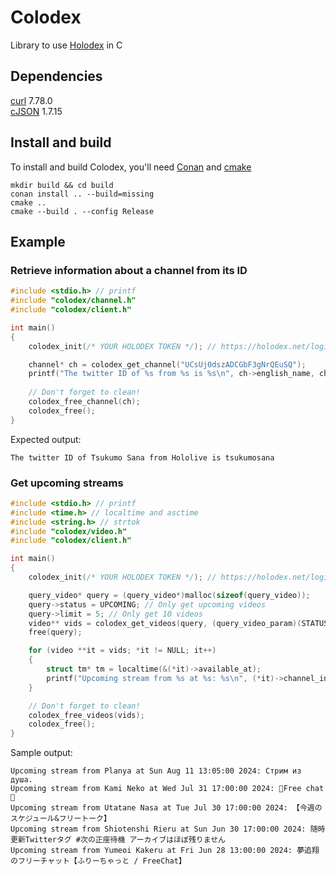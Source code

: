 # Colodex
Library to use [Holodex](https://holodex.net/) in C

## Dependencies
[curl](https://github.com/curl/curl) 7.78.0 \
[cJSON](https://github.com/DaveGamble/cJSON) 1.7.15

## Install and build
To install and build Colodex, you'll need [Conan](https://conan.io/downloads.html) and [cmake](https://cmake.org/download/)
```
mkdir build && cd build
conan install .. --build=missing
cmake ..
cmake --build . --config Release
```

## Example
### Retrieve information about a channel from its ID
```c
#include <stdio.h> // printf
#include "colodex/channel.h"
#include "colodex/client.h"

int main()
{
    colodex_init(/* YOUR HOLODEX TOKEN */); // https://holodex.net/login

    channel* ch = colodex_get_channel("UCsUj0dszADCGbF3gNrQEuSQ");
    printf("The twitter ID of %s from %s is %s\n", ch->english_name, ch->org, ch->twitter);
    
    // Don't forget to clean!
    colodex_free_channel(ch);
    colodex_free();
}
```
Expected output:
```
The twitter ID of Tsukumo Sana from Hololive is tsukumosana
```

### Get upcoming streams
```c
#include <stdio.h> // printf
#include <time.h> // localtime and asctime
#include <string.h> // strtok
#include "colodex/video.h"
#include "colodex/client.h"

int main()
{
    colodex_init(/* YOUR HOLODEX TOKEN */); // https://holodex.net/login

    query_video* query = (query_video*)malloc(sizeof(query_video));
    query->status = UPCOMING; // Only get upcoming videos
    query->limit = 5; // Only get 10 videos
    video** vids = colodex_get_videos(query, (query_video_param)(STATUS | LIMIT));
    free(query);

    for (video **it = vids; *it != NULL; it++)
    {
        struct tm* tm = localtime(&(*it)->available_at);
        printf("Upcoming stream from %s at %s: %s\n", (*it)->channel_info->english_name, strtok(asctime(tm), "\n"), (*it)->title);
    }

    // Don't forget to clean!
    colodex_free_videos(vids);
    colodex_free();
}
```
Sample output:
```
Upcoming stream from Planya at Sun Aug 11 13:05:00 2024: Стрим из душа.
Upcoming stream from Kami Neko at Wed Jul 31 17:00:00 2024: 👑Free chat👑
Upcoming stream from Utatane Nasa at Tue Jul 30 17:00:00 2024: 【今週のスケジュール&フリートーク】
Upcoming stream from Shiotenshi Rieru at Sun Jun 30 17:00:00 2024: 随時更新Twitterタグ #次の正座待機 アーカイブはほぼ残りません
Upcoming stream from Yumeoi Kakeru at Fri Jun 28 13:00:00 2024: 夢追翔のフリーチャット【ふりーちゃっと / FreeChat】
```
